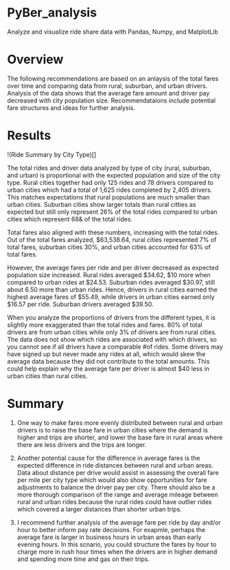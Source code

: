 # PyBer_analysis
Analyze and visualize ride share data with Pandas, Numpy, and MatplotLib

# Overview

The following recommendations are based on an anlaysis of the total fares over time and comparing data from rural, suburban, and urban drivers. Analysis of the data shows that the average fare amount and driver pay decreased with city population size. Recommendataions include potential fare structures and ideas for further analysis. 


# Results

!(Ride Summary by City Type)[]

The total rides and driver data analyzed by type of city (rural, suburban, and urban) is proportional with the expected population and size of the city type. Rural cities together had only 125 rides and 78 drivers compared to urban cities which had a total of 1,625 rides completed by 2,405 drivers. This matches expectations that rural populations are much smaller than urban cities. Suburban cities show larger totals than rural citties as expected but still only represent 26% of the total rides compared to urban cities which represent 68& of the total rides. 

Total fares also aligned with these numbers, increasing with the total rides. Out of the total fares analyzed, $63,538.64, rural cities represented 7% of total fares, suburban cities 30%, and urban cities accounted for 63% of total fares. 

However, the average fares per ride and per driver decreased as expected population size increased. Rural rides averaged $34.62, $10 more when compared to urban rides at $24.53. Suburban rides averaged $30.97, still about 6.50 more than urban rides. Hence, drivers in rural cities earned the highest average fares of $55.49, while drivers in urban cities earned only $16.57 per ride. Suburban drivers averaged $39.50. 

When you analyze the proportions of drivers from the different types, it is slightly more exaggerated than the total rides and fares. 80% of total drivers are from urban cities while only 3% of drivers are from rural cities. The data does not show which rides are associated with which drivers, so you cannot see if all drivers have a comparable #of rides. Some drivers may have signed up but never made any rides at all, which would skew the average data because they did not contribute to the total amounts. This could help explain why the average fare per driver is almost $40 less in urban cities than rural cities. 



# Summary 
1. One way to make fares more evenly distributed between rural and urban drivers is to raise the base fare in urban cities where the demand is higher and trips are shorter, and lower the base fare in rural areas where there are less drivers and the trips are longer. 

2. Another potential cause for the difference in average fares is the expected difference in ride distances between rural and urban areas. Data about distance per drive would assist in assessing the overall fare per mile per city type which would also show opportunities for fare adjustments to balance the driver pay per city. There should also be a more thorough comparison of the range and average mileage between rural and urban rides because the rural rides could have outlier rides which covered a larger distances than shorter urban trips.

3. I recommend further analysis of the average fare per ride by day and/or hour to better inform pay rate decisions. For exapmle, perhaps the average fare is larger in business hours in urban areas than early evening hours. In this scnario, you could structure the fares by hour to charge more in rush hour times when the drivers are in higher demand and spending more time and gas on their trips. 


